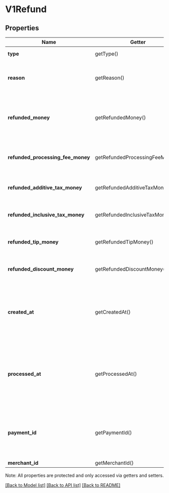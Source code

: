 # V1Refund

## Properties
Name | Getter | Setter | Type | Description | Notes
------------ | ------------- | ------------- | ------------- | ------------- | -------------
**type** | getType() | setType($value) | **string** | The type of refund | [optional] 
**reason** | getReason() | setReason($value) | **string** | The merchant-specified reason for the refund. | [optional] 
**refunded_money** | getRefundedMoney() | setRefundedMoney($value) | [**\SquareConnect\Model\V1Money**](V1Money.md) | The amount of money refunded. This amount is always negative. | [optional] 
**refunded_processing_fee_money** | getRefundedProcessingFeeMoney() | setRefundedProcessingFeeMoney($value) | [**\SquareConnect\Model\V1Money**](V1Money.md) | The amount of processing fee money refunded. | [optional] 
**refunded_additive_tax_money** | getRefundedAdditiveTaxMoney() | setRefundedAdditiveTaxMoney($value) | [**\SquareConnect\Model\V1Money**](V1Money.md) | The amount of additive tax money refunded. | [optional] 
**refunded_inclusive_tax_money** | getRefundedInclusiveTaxMoney() | setRefundedInclusiveTaxMoney($value) | [**\SquareConnect\Model\V1Money**](V1Money.md) | The amount of inclusive tax money refunded. | [optional] 
**refunded_tip_money** | getRefundedTipMoney() | setRefundedTipMoney($value) | [**\SquareConnect\Model\V1Money**](V1Money.md) | The amount of tip money refunded. | [optional] 
**refunded_discount_money** | getRefundedDiscountMoney() | setRefundedDiscountMoney($value) | [**\SquareConnect\Model\V1Money**](V1Money.md) | The amount of discount money refunded. | [optional] 
**created_at** | getCreatedAt() | setCreatedAt($value) | **string** | The time when the merchant initiated the refund for Square to process, in ISO 8601 format.. | [optional] 
**processed_at** | getProcessedAt() | setProcessedAt($value) | **string** | The time when Square processed the refund on behalf of the merchant, in ISO 8601 format. | [optional] 
**payment_id** | getPaymentId() | setPaymentId($value) | **string** | The Square-issued ID of the payment the refund is applied to. | [optional] 
**merchant_id** | getMerchantId() | setMerchantId($value) | **string** |  | [optional] 

Note: All properties are protected and only accessed via getters and setters.

[[Back to Model list]](../../README.md#documentation-for-models) [[Back to API list]](../../README.md#documentation-for-api-endpoints) [[Back to README]](../../README.md)


